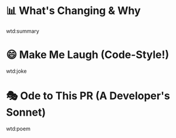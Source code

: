 # 📊 What's Changing & Why
wtd:summary

# 😄 Make Me Laugh (Code-Style!)
wtd:joke

# 🎭 Ode to This PR (A Developer's Sonnet)
wtd:poem
